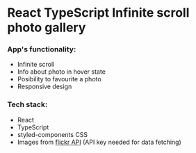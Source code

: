 # React TypeScript Infinite scroll photo gallery

### App's functionality: 
- Infinite scroll
- Info about photo in hover state 
- Posibility to favourite a photo
- Responsive design


### Tech stack:

- React
- TypeScript
- styled-components CSS  
- Images from [flickr API](https://www.flickr.com/services/api/flickr.photos.search.html) (API key needed for data fetching)

